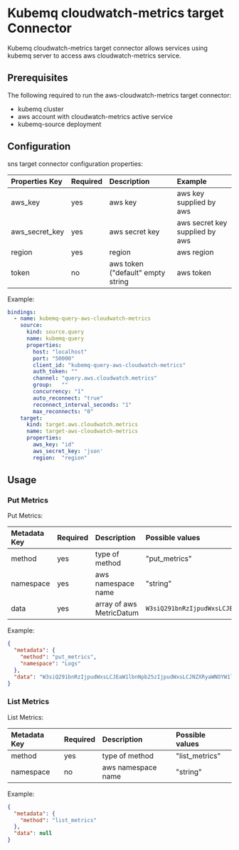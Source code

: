 # Kubemq cloudwatch-metrics target Connector

Kubemq cloudwatch-metrics target connector allows services using kubemq server to access aws cloudwatch-metrics service.

## Prerequisites
The following required to run the aws-cloudwatch-metrics target connector:

- kubemq cluster
- aws account with cloudwatch-metrics active service
- kubemq-source deployment

## Configuration

sns target connector configuration properties:

| Properties Key | Required | Description                                | Example                     |
|:---------------|:---------|:-------------------------------------------|:----------------------------|
| aws_key        | yes      | aws key                                    | aws key supplied by aws         |
| aws_secret_key | yes      | aws secret key                             | aws secret key supplied by aws  |
| region         | yes      | region                                     | aws region                      |
| token          | no       | aws token ("default" empty string          | aws token                       |


Example:

```yaml
bindings:
  - name: kubemq-query-aws-cloudwatch-metrics
    source:
      kind: source.query
      name: kubemq-query
      properties:
        host: "localhost"
        port: "50000"
        client_id: "kubemq-query-aws-cloudwatch-metrics"
        auth_token: ""
        channel: "query.aws.cloudwatch.metrics"
        group:   ""
        concurrency: "1"
        auto_reconnect: "true"
        reconnect_interval_seconds: "1"
        max_reconnects: "0"
    target:
      kind: target.aws.cloudwatch.metrics
      name: target-aws-cloudwatch-metrics
      properties:
        aws_key: "id"
        aws_secret_key: 'json'
        region:  "region"
```

## Usage

### Put Metrics

Put Metrics:

| Metadata Key      | Required | Description                             | Possible values                            |
|:------------------|:---------|:----------------------------------------|:-------------------------------------------|
| method            | yes      | type of method                          | "put_metrics"                     |
| namespace         | yes      | aws namespace name                      | "string"                     |
| data              | yes      | array of aws MetricDatum                |  `W3siQ291bnRzIjpudWxsLCJEaW1lbnNpb25zIjpudWxsLCJNZXRyaWNOYW1lIjoiTmV3IE1ldHJpYyIsIlN0YXRpc3RpY1ZhbHVlcyI6bnVsbCwiU3RvcmFnZVJlc29sdXRpb24iOm51bGwsIlRpbWVzdGFtcCI6IjIwMjAtMDgtMTJUMTc6MDk6NDguMzg5NTgyMiswMzowMCIsIlVuaXQiOiJDb3VudCIsIlZhbHVlIjoxMzEsIlZhbHVlcyI6bnVsbH1d`     |



Example:

```json
{
  "metadata": {
    "method": "put_metrics",
    "namespace": "Logs"
  },
  "data": "W3siQ291bnRzIjpudWxsLCJEaW1lbnNpb25zIjpudWxsLCJNZXRyaWNOYW1lIjoiTmV3IE1ldHJpYyIsIlN0YXRpc3RpY1ZhbHVlcyI6bnVsbCwiU3RvcmFnZVJlc29sdXRpb24iOm51bGwsIlRpbWVzdGFtcCI6IjIwMjAtMDgtMTJUMTc6MDk6NDguMzg5NTgyMiswMzowMCIsIlVuaXQiOiJDb3VudCIsIlZhbHVlIjoxMzEsIlZhbHVlcyI6bnVsbH1d"
}
```


### List Metrics 

List Metrics:

| Metadata Key      | Required | Description                             | Possible values                            |
|:------------------|:---------|:----------------------------------------|:-------------------------------------------|
| method            | yes      | type of method                          | "list_metrics"                     |
| namespace         | no       | aws namespace name                      | "string"                     |


Example:

```json
{
  "metadata": {
    "method": "list_metrics"
  },
  "data": null
}
```
